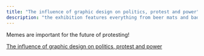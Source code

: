 ```yaml
---
title: "The influence of graphic design on politics, protest and power"
description: "the exhibition features everything from beer mats and badges to flags, posters and placards, with plenty of new media and technology, emphasised as perhaps the most insidious way to create and disseminate political ideas"
---
```


Memes are important for the future of protesting!


<a href="https://www.wallpaper.com/art/hope-to-nope-graphics-politics-design-museum-london">The influence of graphic design on politics, protest and power</a>

